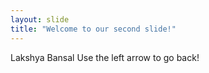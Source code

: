 ```yaml
---
layout: slide
title: "Welcome to our second slide!"
---
```

Lakshya Bansal
Use the left arrow to go back!

